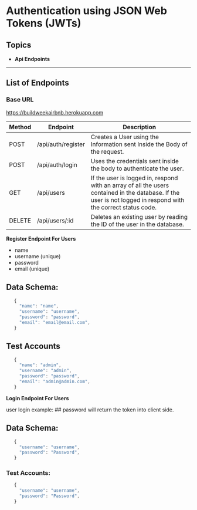 # Authentication using JSON Web Tokens (JWTs)

## Topics

- **Api Endpoints**

---

## List of Endpoints

### Base URL

https://buildweekairbnb.herokuapp.com

| Method | Endpoint           | Description                                                                                                                                                    |
| ------ | ------------------ | -------------------------------------------------------------------------------------------------------------------------------------------------------------- |
| POST   | /api/auth/register | Creates a User using the Information sent Inside the Body of the request.                                                                                      |
| POST   | /api/auth/login    | Uses the credentials sent inside the body to authenticate the user.                                                                                            |
| GET    | /api/users         | If the user is logged in, respond with an array of all the users contained in the database. If the user is not logged in respond with the correct status code. |
| DELETE | /api/users/:id     | Deletes an existing user by reading the ID of the user in the database.                                                                                        |

**Register Endpoint For Users**

- name
- username (unique)
- password
- email (unique)

## Data Schema:

```js
   {
     "name": "name",
     "username": "username",
     "password": "password",
     "email": "email@email.com",
   }
```

## Test Accounts

```js
   {
     "name": "admin",
     "username": "admin",
     "password": "password",
     "email": "admin@admin.com",
   }
```

**Login Endpoint For Users**

user login example: ## password will return the token into client side.

## Data Schema:

```js
   {
     "username": "username",
     "password": "Password",
   }
```

### Test Accounts:

```js
   {
     "username": "username",
     "password": "Password",
   }
```
